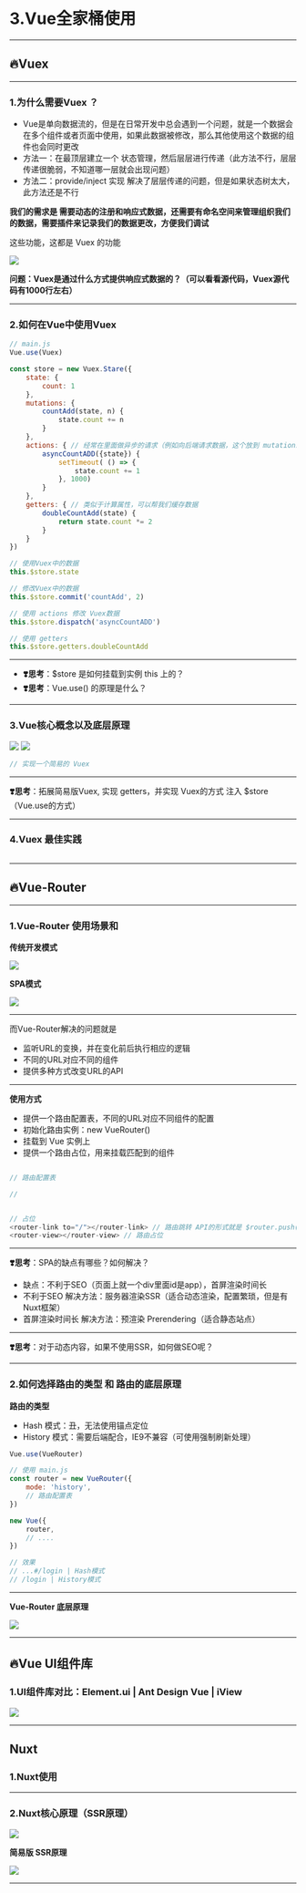 # 3.Vue全家桶使用

---

## 🔥Vuex

---

### 1.为什么需要Vuex ？

- Vue是单向数据流的，但是在日常开发中总会遇到一个问题，就是一个数据会在多个组件或者页面中使用，如果此数据被修改，那么其他使用这个数据的组件也会同时更改
- 方法一：在最顶层建立一个 状态管理，然后层层进行传递（此方法不行，层层传递很脆弱，不知道哪一层就会出现问题）
- 方法二：provide/inject 实现 解决了层层传递的问题，但是如果状态树太大，此方法还是不行

**我们的需求是 需要动态的注册和响应式数据，还需要有命名空间来管理组织我们的数据，需要插件来记录我们的数据更改，方便我们调试**

这些功能，这都是 Vuex 的功能

<img src="https://itzkp-1253302184.cos.ap-beijing.myqcloud.com/notes/2.notes/5.MVVM%E6%A1%86%E6%9E%B6%EF%BC%88Vue%EF%BC%89/Vue%E5%9F%BA%E6%9C%AC%E4%BD%BF%E7%94%A8/18Vuex%E5%8E%9F%E7%90%86.png" />

**问题：Vuex是通过什么方式提供响应式数据的？（可以看看源代码，Vuex源代码有1000行左右）**

---

### 2.如何在Vue中使用Vuex

```js
// main.js
Vue.use(Vuex)

const store = new Vuex.Stare({
    state: {
        count: 1
    },
    mutations: {
        countAdd(state, n) {
            state.count += n
        }
    },
    actions: { // 经常在里面做异步的请求（例如向后端请求数据，这个放到 mutations 里面就不行了）
        asyncCountADD({state}) {
            setTimeout( () => {
                state.count += 1
            }, 1000)
        }
    },
    getters: { // 类似于计算属性，可以帮我们缓存数据
        doubleCountAdd(state) {
            return state.count *= 2
        }
    }
})

// 使用Vuex中的数据
this.$store.state

// 修改Vuex中的数据
this.$store.commit('countAdd', 2)

// 使用 actions 修改 Vuex数据
this.$store.dispatch('asyncCountADD')

// 使用 getters
this.$store.getters.doubleCountAdd

```

---

- **❣️思考**：$store 是如何挂载到实例 this 上的？
- **❣️思考**：Vue.use() 的原理是什么？


---

### 3.Vue核心概念以及底层原理

<img src="https://itzkp-1253302184.cos.ap-beijing.myqcloud.com/notes/2.notes/5.MVVM%E6%A1%86%E6%9E%B6%EF%BC%88Vue%EF%BC%89/Vue%E5%9F%BA%E6%9C%AC%E4%BD%BF%E7%94%A8/19Vuex%E6%A0%B8%E5%BF%83%E6%A6%82%E5%BF%B5.png" />

<img src="https://itzkp-1253302184.cos.ap-beijing.myqcloud.com/notes/2.notes/5.MVVM%E6%A1%86%E6%9E%B6%EF%BC%88Vue%EF%BC%89/Vue%E5%9F%BA%E6%9C%AC%E4%BD%BF%E7%94%A8/20Vuex%E5%BA%95%E5%B1%82%E5%8E%9F%E7%90%86.png" />

```js
// 实现一个简易的 Vuex
```

---

**❣️思考**：拓展简易版Vuex, 实现 getters，并实现 Vuex的方式 注入 $store（Vue.use的方式）

---

### 4.Vuex 最佳实践

```js
```

---

## 🔥Vue-Router

---

### 1.Vue-Router 使用场景和

**传统开发模式**

<img src="https://itzkp-1253302184.cos.ap-beijing.myqcloud.com/notes/2.notes/5.MVVM%E6%A1%86%E6%9E%B6%EF%BC%88Vue%EF%BC%89/Vue%E5%9F%BA%E6%9C%AC%E4%BD%BF%E7%94%A8/21%E4%BC%A0%E7%BB%9F%E5%BC%80%E5%8F%91%E8%B7%AF%E5%BE%84.png" />

**SPA模式**

<img src="https://itzkp-1253302184.cos.ap-beijing.myqcloud.com/notes/2.notes/5.MVVM%E6%A1%86%E6%9E%B6%EF%BC%88Vue%EF%BC%89/Vue%E5%9F%BA%E6%9C%AC%E4%BD%BF%E7%94%A8/22SPA%E8%B7%AF%E5%BE%84%E6%96%B9%E5%BC%8F.png" />


---

而Vue-Router解决的问题就是

- 监听URL的变换，并在变化前后执行相应的逻辑
- 不同的URL对应不同的组件
- 提供多种方式改变URL的API

---

**使用方式**

- 提供一个路由配置表，不同的URL对应不同组件的配置
- 初始化路由实例：new VueRouter()
- 挂载到 Vue 实例上
- 提供一个路由占位，用来挂载匹配到的组件

```js

// 路由配置表

// 


// 占位
<router-link to="/"></router-link> // 路由跳转 API的形式就是 $router.push('/')
<router-view></router-view> // 路由占位
```

---

**❣️思考**：SPA的缺点有哪些？如何解决？

- 缺点：不利于SEO（页面上就一个div里面id是app），首屏渲染时间长
- 不利于SEO 解决方法：服务器渲染SSR（适合动态渲染，配置繁琐，但是有Nuxt框架）
- 首屏渲染时间长 解决方法：预渲染 Prerendering（适合静态站点）

---

**❣️思考**：对于动态内容，如果不使用SSR，如何做SEO呢？

---

### 2.如何选择路由的类型 和 路由的底层原理

**路由的类型**

- Hash 模式：丑，无法使用锚点定位
- History 模式：需要后端配合，IE9不兼容（可使用强制刷新处理）

```js
Vue.use(VueRouter)

// 使用 main.js
const router = new VueRouter({
    mode: 'history',
    // 路由配置表
})

new Vue({
    router,
    // ....
})

// 效果
// ...#/login | Hash模式
// /login | History模式

```

---

**Vue-Router 底层原理**

<img src="https://itzkp-1253302184.cos.ap-beijing.myqcloud.com/notes/2.notes/5.MVVM%E6%A1%86%E6%9E%B6%EF%BC%88Vue%EF%BC%89/Vue%E5%9F%BA%E6%9C%AC%E4%BD%BF%E7%94%A8/23VueRouter%E5%8E%9F%E7%90%86.png" />

---

## 🔥Vue UI组件库


### 1.UI组件库对比：Element.ui | Ant Design Vue | iView

<img src="https://itzkp-1253302184.cos.ap-beijing.myqcloud.com/notes/2.notes/5.MVVM%E6%A1%86%E6%9E%B6%EF%BC%88Vue%EF%BC%89/Vue%E5%9F%BA%E6%9C%AC%E4%BD%BF%E7%94%A8/26UI%E7%BB%84%E4%BB%B6%E5%BA%93%E5%AF%B9%E6%AF%94.png" />


---

## Nuxt

### 1.Nuxt使用


---

### 2.Nuxt核心原理（SSR原理）

<img src="https://itzkp-1253302184.cos.ap-beijing.myqcloud.com/notes/2.notes/5.MVVM%E6%A1%86%E6%9E%B6%EF%BC%88Vue%EF%BC%89/Vue%E5%9F%BA%E6%9C%AC%E4%BD%BF%E7%94%A8/24SSR%E5%8E%9F%E7%90%86.png" />

**简易版 SSR原理**

<img src="https://itzkp-1253302184.cos.ap-beijing.myqcloud.com/notes/2.notes/5.MVVM%E6%A1%86%E6%9E%B6%EF%BC%88Vue%EF%BC%89/Vue%E5%9F%BA%E6%9C%AC%E4%BD%BF%E7%94%A8/25SSR%E5%8E%9F%E7%90%86%E7%AE%80%E6%98%93%E7%89%88.png" />

---

